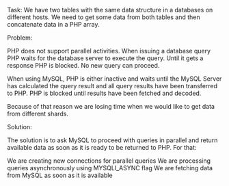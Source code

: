 
Task: We have two tables with the same data structure in a databases on different hosts. We need to get some data from both tables and then concatenate data in a PHP array.

Problem: 

PHP does not support parallel activities. When issuing a database query PHP waits for the database server to execute the query. Until it gets a response PHP is blocked. No new query can proceed. 


When using MySQL, PHP is either inactive and waits until the MySQL Server has calculated the query result and all query results have been transferred to PHP. PHP is blocked until results have been fetched and decoded.

Because of that reason we are losing time when we would like to get data from different shards.

Solution: 

The solution is to ask MySQL to proceed with queries in parallel and return available data as soon as it is ready to be returned to PHP. For that:
 
We are creating new connections for parallel queries
We are processing queries asynchronously using MYSQLI_ASYNC flag
We are fetching data from MySQL as soon as it is available 
